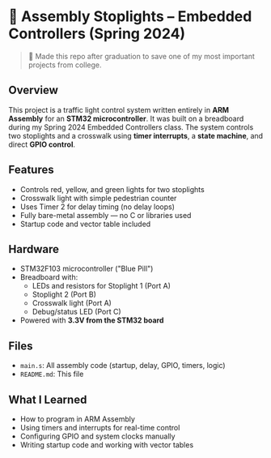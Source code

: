 # 🚦 Assembly Stoplights – Embedded Controllers (Spring 2024)

> 📌 Made this repo after graduation to save one of my most important projects from college.

## Overview

This project is a traffic light control system written entirely in **ARM Assembly** for an **STM32 microcontroller**. It was built on a breadboard during my Spring 2024 Embedded Controllers class. The system controls two stoplights and a crosswalk using **timer interrupts**, a **state machine**, and direct **GPIO control**.

## Features

- Controls red, yellow, and green lights for two stoplights
- Crosswalk light with simple pedestrian counter
- Uses Timer 2 for delay timing (no delay loops)
- Fully bare-metal assembly — no C or libraries used
- Startup code and vector table included

## Hardware

- STM32F103 microcontroller ("Blue Pill")
- Breadboard with:
  - LEDs and resistors for Stoplight 1 (Port A)
  - Stoplight 2 (Port B)
  - Crosswalk light (Port A)
  - Debug/status LED (Port C)
- Powered with **3.3V from the STM32 board**

## Files

- `main.s`: All assembly code (startup, delay, GPIO, timers, logic)
- `README.md`: This file

## What I Learned

- How to program in ARM Assembly
- Using timers and interrupts for real-time control
- Configuring GPIO and system clocks manually
- Writing startup code and working with vector tables

